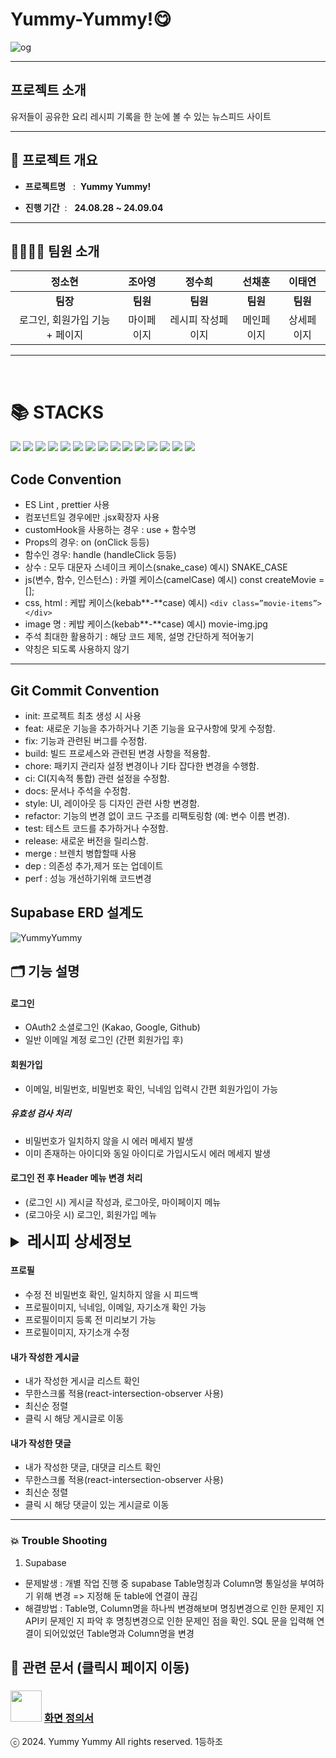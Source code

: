 # Yummy-Yummy!😋

![og](https://github.com/user-attachments/assets/53dfcd84-7dfe-4af7-8fa3-b8314bbf3067)

---

## 프로젝트 소개

유저들이 공유한 요리 레시피 기록을 한 눈에 볼 수 있는 뉴스피드 사이트

---

## 🚩 프로젝트 개요

- **프로젝트명** &nbsp; :&nbsp;
  **Yummy Yummy!**

- **진행 기간** &nbsp;: &nbsp;
  **24.08.28 ~ 24.09.04**

---

## 👨‍👩‍👧‍👦 팀원 소개

|             정소현             |   조아영   |      정수희       |   선채훈   |   이태연   |
| :----------------------------: | :--------: | :---------------: | :--------: | :--------: |
|            **팀장**            |  **팀원**  |     **팀원**      |  **팀원**  |  **팀원**  |
| 로그인, 회원가입 기능 + 페이지 | 마이페이지 | 레시피 작성페이지 | 메인페이지 | 상세페이지 |

---

</br>
<div align=Left>
<h1>📚 STACKS</h1>
<img src="https://img.shields.io/badge/react-61DAFB?style=for-the-badge&logo=react&logoColor=black">
<img src="https://img.shields.io/badge/html5-E34F26?style=for-the-badge&logo=html5&logoColor=white">
<img src="https://img.shields.io/badge/css-1572B6?style=for-the-badge&logo=css3&logoColor=white">
<img src="https://img.shields.io/badge/javascript-F7DF1E?style=for-the-badge&logo=javascript&logoColor=black">
<img src="https://img.shields.io/badge/styled Components-DB7093?style=for-the-badge&logo=styledcomponents&logoColor=white">
<img src="https://img.shields.io/badge/reactrouter-CA4245?style=for-the-badge&logo=reactrouter&logoColor=white">
<img src="https://img.shields.io/badge/github-181717?style=for-the-badge&logo=github&logoColor=white">
<img src="https://img.shields.io/badge/git-F05032?style=for-the-badge&logo=git&logoColor=white">
<img src="https://img.shields.io/badge/git actions-181717?style=for-the-badge&logo=github&logoColor=white">
<img src="https://img.shields.io/badge/Notion-000000?style=for-the-badge&logo=Notion&logoColor=white">
<img src="https://img.shields.io/badge/VSCODE-007ACC?style=for-the-badge&logo=visualstudiocode&logoColor=white">
<img src="https://img.shields.io/badge/SUPABASE-007ACC?style=for-the-badge&logo=SUPABASE&logoColor=white">
<img src="https://img.shields.io/badge/FIGMA-pink?style=for-the-badge&logo=FIGMA&logoColor=white">
<img src="https://img.shields.io/badge/VERCEL-007ACC?style=for-the-badge&logo=VERCEL&logoColor=white">
<img src="https://img.shields.io/badge/SLACK-green?style=for-the-badge&logo=SLACK&logoColor=white">
</div>

## Code Convention

- ES Lint , prettier 사용
- 컴포넌트일 경우에만 .jsx확장자 사용
- customHook을 사용하는 경우 : use + 함수명
- Props의 경우: on (onClick 등등)
- 함수인 경우: handle (handleClick 등등)
- 상수 : 모두 대문자 스네이크 케이스(snake_case) 예시) SNAKE_CASE
- js(변수, 함수, 인스턴스) : 카멜 케이스(camelCase) 예시) const createMovie = [];
- css, html : 케밥 케이스(kebab**_-_**case) 예시) `<div class=”movie-items”></div>`
- image 명 : 케밥 케이스(kebab**_-_**case) 예시) movie-img.jpg
- 주석 최대한 활용하기 : 해당 코드 제목, 설명 간단하게 적어놓기
- 약칭은 되도록 사용하지 않기

---

## Git Commit Convention

- init: 프로젝트 최초 생성 시 사용
- feat: 새로운 기능을 추가하거나 기존 기능을 요구사항에 맞게 수정함.
- fix: 기능과 관련된 버그를 수정함.
- build: 빌드 프로세스와 관련된 변경 사항을 적용함.
- chore: 패키지 관리자 설정 변경이나 기타 잡다한 변경을 수행함.
- ci: CI(지속적 통합) 관련 설정을 수정함.
- docs: 문서나 주석을 수정함.
- style: UI, 레이아웃 등 디자인 관련 사항 변경함.
- refactor: 기능의 변경 없이 코드 구조를 리팩토링함 (예: 변수 이름 변경).
- test: 테스트 코드를 추가하거나 수정함.
- release: 새로운 버전을 릴리스함.
- merge : 브렌치 병합할때 사용
- dep : 의존성 추가,제거 또는 업데이트
- perf : 성능 개선하기위해 코드변경

## Supabase ERD 설계도

![YummyYummy](https://github.com/user-attachments/assets/14ccaee8-7148-47c9-a821-96b945caeaef)

## 🗂️ 기능 설명

#### 로그인

- OAuth2 소셜로그인 (Kakao, Google, Github)
- 일반 이메일 계정 로그인 (간편 회원가입 후)

#### 회원가입

- 이메일, 비밀번호, 비밀번호 확인, 닉네임 입력시 간편 회원가입이 가능

##### 유효성 검사 처리

- 비밀번호가 일치하지 않을 시 에러 메세지 발생
- 이미 존재하는 아이디와 동일 아이디로 가입시도시 에러 메세지 발생

#### 로그인 전 후 Header 메뉴 변경 처리

- (로그인 시) 게시글 작성과, 로그아웃, 마이페이지 메뉴
- (로그아웃 시) 로그인, 회원가입 메뉴

<details>
<summary style="font-weight:bold; font-size: 25px">레시피 상세정보 </summary>
<div dir="auto">

<br>

- **DetailPageHeader**
  - 카테고리
    - 한식 , 양식 , 중식 , 일식 , 디저트 , 퓨전 확인 가능
  - 음식 메인 사진
    - 음식 사진을 확인 할 수 있음
  * 간단한 레시피 소개
    - 간단한 레시피 소개글 확인 가능
  * 레시피 수정 버튼
    - 해당 레시피를 작성한 작성자만 수정버튼이 활성화 되고 수정 버튼 클릭시 수정페이지로 이동
- **RecipeContent**
  - 재료 정보 확인
    - 재료 정보를 확인 할 수 있음
  * 레시피 순서 확인
    - 음식 만드는 레시피를 확인 할 수 있음
- **CookWriter**
  - 작성자의 프로필 이미지 확인 가능
  - 작성자 닉네임 확인 가능
  - 작성자 소개글 확인 가능
- **CookWriter**

  - 작성자의 프로필 이미지 확인 가능
  - 작성자 닉네임 확인 가능
  - 작성자 소개글 확인 가능

- **Comments , CommentWrite**
  - 댓글
    - 최신순(작성일순) 으로 댓글 확인 가능
    - 로그인시 댓글 작성 가능
    - 작성한 댓글 수정 / 삭제 가능
    - 댓글에 대댓글 가능
    - 댓글 작성자만 수정/삭제 버튼 활성화
    - 로그인한 사람만 대댓글 버튼 활성화

</div>
</details>

#### 프로필

- 수정 전 비밀번호 확인, 일치하지 않을 시 피드백
- 프로필이미지, 닉네임, 이메일, 자기소개 확인 가능
- 프로필이미지 등록 전 미리보기 가능
- 프로필이미지, 자기소개 수정

#### 내가 작성한 게시글

- 내가 작성한 게시글 리스트 확인
- 무한스크롤 적용(react-intersection-observer 사용)
- 최신순 정렬
- 클릭 시 해당 게시글로 이동

#### 내가 작성한 댓글

- 내가 작성한 댓글, 대댓글 리스트 확인
- 무한스크롤 적용(react-intersection-observer 사용)
- 최신순 정렬
- 클릭 시 해당 댓글이 있는 게시글로 이동

---

### 💥 Trouble Shooting

1. Supabase

- 문제발생 : 개별 작업 진행 중 supabase Table명칭과 Column명 통일성을 부여하기 위해 변경 => 지정해 둔 table에 연결이 끊김
- 해결방법 : Table명, Column명을 하나씩 변경해보며 명칭변경으로 인한 문제인 지 API키 문제인 지 파악 후 명칭변경으로 인한 문제인 점을 확인.
  SQL 문을 입력해 연결이 되어있었던 Table명과 Column명을 변경

## 📑 관련 문서 (클릭시 페이지 이동)

### <img width="50" src="https://img.shields.io/badge/FIGMA-pink?style=for-the-badge&logo=FIGMA&logoColor=white"> [화면 정의서](<https://www.figma.com/design/Y2U8SPO7gYk7EDoo6OQitd/야미야미(Yummy-Yummy!)?node-id=0-1&t=Zroo2t8re0QloTdr-1>)

ⓒ 2024. Yummy Yummy All rights reserved. 1등하조

